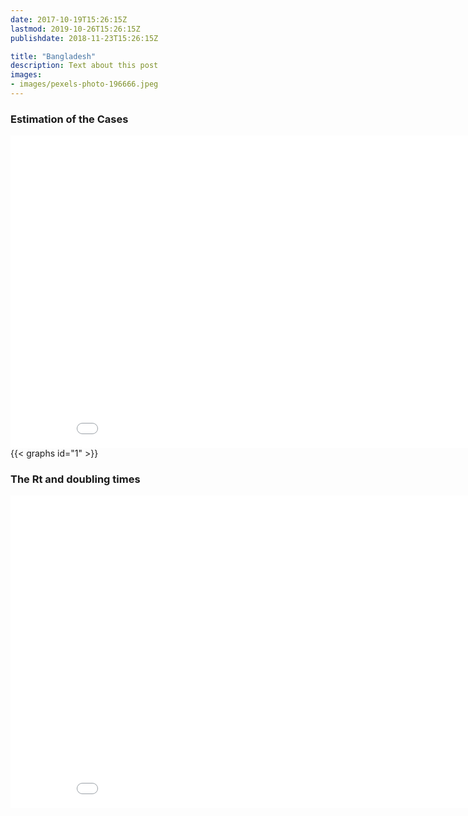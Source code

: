 ```yaml
---
date: 2017-10-19T15:26:15Z
lastmod: 2019-10-26T15:26:15Z
publishdate: 2018-11-23T15:26:15Z

title: "Bangladesh"
description: Text about this post
images:
- images/pexels-photo-196666.jpeg
---
```



### Estimation of the Cases
<iframe width="900" height="500" frameborder="0" scrolling="no" src="//plotly.com/~mjonyh-phy/1.embed"></iframe>
{{< graphs id="1" >}}

### The Rt and doubling times
<iframe width="900" height="500" frameborder="0" scrolling="no" src="//plotly.com/~mjonyh-phy/21.embed"></iframe>
